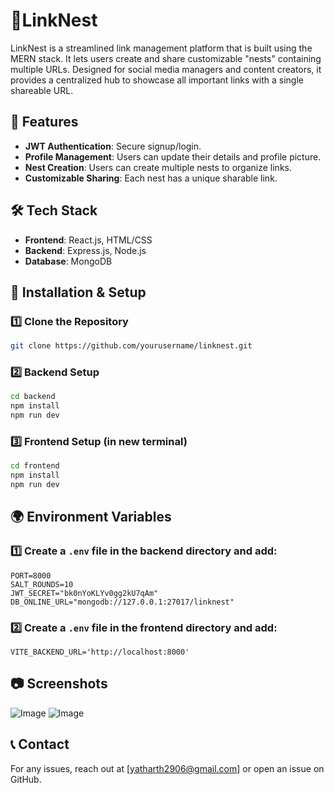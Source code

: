 # 🔗LinkNest
LinkNest is a streamlined link management platform that is built using the MERN stack. It lets users create and share customizable "nests" containing multiple URLs. 
Designed for social media managers and content creators, it provides a centralized hub to showcase all important links with a single shareable URL.


## 🎯 Features
- **JWT Authentication**: Secure signup/login.
- **Profile Management**: Users can update their details and profile picture.
- **Nest Creation**: Users can create multiple nests to organize links.
- **Customizable Sharing**: Each nest has a unique sharable link.

## 🛠️ Tech Stack
- **Frontend**: React.js, HTML/CSS
- **Backend**: Express.js, Node.js
- **Database**: MongoDB

## 🚀 Installation & Setup

### 1️⃣ Clone the Repository
```sh
git clone https://github.com/yourusername/linknest.git
```

### 2️⃣ Backend Setup
```sh
cd backend
npm install
npm run dev
```

### 3️⃣ Frontend Setup (in new terminal)
```sh
cd frontend
npm install
npm run dev
```

## 🌍 Environment Variables

### 1️⃣ Create a `.env` file in the backend directory and add:
```
PORT=8000
SALT_ROUNDS=10
JWT_SECRET="bk0nYoKLYv0gg2kU7qAm"
DB_ONLINE_URL="mongodb://127.0.0.1:27017/linknest"
```

### 2️⃣ Create a `.env` file in the frontend directory and add:
```
VITE_BACKEND_URL='http://localhost:8000'
```

## 📷 Screenshots
![Image](https://github.com/user-attachments/assets/8d8d2798-6639-44e5-b331-42c3e3da153b)
![Image](https://github.com/user-attachments/assets/7fe9543c-8d9d-4474-bbd9-17d880c5bf43)

## 📞 Contact
For any issues, reach out at [yatharth2906@gmail.com] or open an issue on GitHub.

